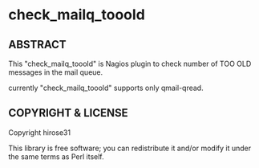 check_mailq_tooold
========================

ABSTRACT
------------------------

This "check_mailq_tooold" is Nagios plugin to check number of TOO OLD messages in the mail queue.

currently "check_mailq_tooold" supports only qmail-qread.

COPYRIGHT & LICENSE
------------------------

Copyright hirose31

This library is free software; you can redistribute it and/or modify
it under the same terms as Perl itself.

